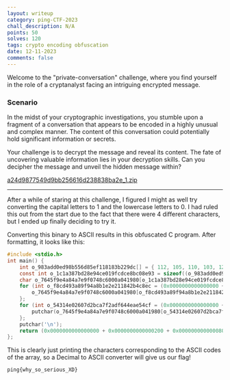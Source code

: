 ```yaml
---
layout: writeup
category: ping-CTF-2023
chall_description: N/A
points: 50
solves: 120
tags: crypto encoding obfuscation
date: 12-11-2023
comments: false
---
```


Welcome to the "private-conversation" challenge, where you find yourself in the role of a cryptanalyst facing an intriguing encrypted message.  

### Scenario  
In the midst of your cryptographic investigations, you stumble upon a fragment of a conversation that appears to be encoded in a highly unusual and complex manner. The content of this conversation could potentially hold significant information or secrets.  

Your challenge is to decrypt the message and reveal its content. The fate of uncovering valuable information lies in your decryption skills. Can you decipher the message and unveil the hidden message within?  

[a24d9877549d9bb256616d238838ba2e_1.zip](https://github.com/Nightxade/ctf-writeups/assets/CTFs/ping-CTF-2023/a24d9877549d9bb256616d238838ba2e_1.zip)  

---

After a while of staring at this challenge, I figured I might as well try converting the capital letters to 1 and the lowercase letters to 0. I had ruled this out from the start due to the fact that there were 4 different characters, but I ended up finally deciding to try it.  

Converting this binary to ASCII results in this obfuscated C program. After formatting, it looks like this:  

```c
#include <stdio.h>
int main() {
    int o_983add0ed98b556d85ef118183b229dc[] = { 112, 105, 110, 103, 123, 119, 104, 121, 95, 115, 111, 95, 115, 101, 114, 105, 111, 117, 115, 95, 88, 68, 125 };
    const int o_1c1a387bd28e94ce019fcdce8bc08e93 = sizeof((o_983add0ed98b556d85ef118183b229dc)) / sizeof((o_983add0ed98b556d85ef118183b229dc[(0x0000000000000000 + 0x0000000000000200 + 0x0000000000000800 - 0x0000000000000A00)]));
    char o_7645f9e4a84a7e9f0748c6000a041980[o_1c1a387bd28e94ce019fcdce8bc08e93];
    for (int o_f8cd493a89f94a8b1e2e211842b4c8ec = (0x0000000000000000 + 0x0000000000000200 + 0x0000000000000800 - 0x0000000000000A00); (o_f8cd493a89f94a8b1e2e211842b4c8ec < o_1c1a387bd28e94ce019fcdce8bc08e93) & !!(o_f8cd493a89f94a8b1e2e211842b4c8ec < o_1c1a387bd28e94ce019fcdce8bc08e93); ++o_f8cd493a89f94a8b1e2e211842b4c8ec) {
        o_7645f9e4a84a7e9f0748c6000a041980[o_f8cd493a89f94a8b1e2e211842b4c8ec] = (char)(o_983add0ed98b556d85ef118183b229dc[o_f8cd493a89f94a8b1e2e211842b4c8ec]);
    };
    for (int o_54314e02607d2bca7f2adf644eae54cf = (0x0000000000000000 + 0x0000000000000200 + 0x0000000000000800 - 0x0000000000000A00); (o_54314e02607d2bca7f2adf644eae54cf < o_1c1a387bd28e94ce019fcdce8bc08e93) & !!(o_54314e02607d2bca7f2adf644eae54cf < o_1c1a387bd28e94ce019fcdce8bc08e93); ++o_54314e02607d2bca7f2adf644eae54cf) {
        putchar(o_7645f9e4a84a7e9f0748c6000a041980[o_54314e02607d2bca7f2adf644eae54cf]);
    };
    putchar('\n');
    return (0x0000000000000000 + 0x0000000000000200 + 0x0000000000000800 - 0x0000000000000A00);
};
```

This is clearly just printing the characters corresponding to the ASCII codes of the array, so a Decimal to ASCII converter will give us our flag!  

    ping{why_so_serious_XD}